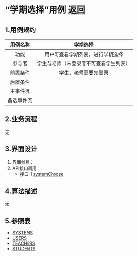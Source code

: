 # “学期选择”用例 [返回](./README.md)

## 1.用例规约

|用例名称|学期选择|
|:---:|:--:|
|功能|用户可查看学期列表，进行学期选择|
|参与者|学生与老师（未登录者不可查看学生列表）|
|前置条件|学生，老师需要先登录|
|后置条件||
|主事件流||
|备选事件流||
## 2.业务流程 

无

## 3.界面设计
1. 界面参照：
2. API接口调用 
    * 接口-1 [systemChoose](../接口/systemChoose.md)


## 4.算法描述
无
## 5.参照表
* [SYSTEMS](../数据库文件设计.md)
* [USERS](../数据库文件设计.md)
* [TEACHERS](../数据库文件设计.md)
* [STUDENTS](../数据库文件设计.md)